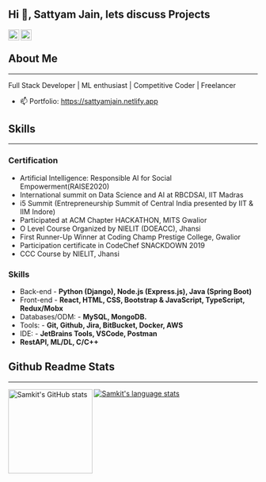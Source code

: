 ## Hi 👋, Sattyam Jain, lets discuss Projects

<a href="https://www.linkedin.com/in/sattyamjain/">
  <img align="left" alt="Samkit's Linkdein" width="22px" src="https://cdn.jsdelivr.net/npm/simple-icons@v3/icons/linkedin.svg" />
</a>
<a href="https://twitter.com/Sattyamjjain">
  <img align="left" alt="Samkit's Twitter" width="22px" src="https://cdn.jsdelivr.net/npm/simple-icons@v3/icons/twitter.svg" />
</a>
&nbsp;

## About Me ##
----------------------------------------------------------------------------------------------------------------------------
Full Stack Developer | ML enthusiast | Competitive Coder | Freelancer

- 📫 Portfolio: https://sattyamjain.netlify.app

## Skills ##
----------------------------------------------------------------------------------------------------------------------------

### Certification ###
- Artificial Intelligence: Responsible AI for Social Empowerment(RAISE2020)
- International summit on Data Science and AI at RBCDSAI, IIT Madras
- i5 Summit (Entrepreneurship Summit of Central India presented by IIT & IIM Indore)
- Participated at ACM Chapter HACKATHON, MITS Gwalior
- O Level Course Organized by NIELIT (DOEACC), Jhansi
- First Runner-Up Winner at Coding Champ Prestige College, Gwalior
- Participation certificate in CodeChef SNACKDOWN 2019
- CCC Course by NIELIT, Jhansi

### Skills ###
- Back-end  - **Python (Django), Node.js (Express.js), Java (Spring Boot)**
- Front-end - **React, HTML, CSS, Bootstrap & JavaScript, TypeScript, Redux/Mobx**
- Databases/ODM: - **MySQL, MongoDB.**
- Tools: - **Git, Github, Jira, BitBucket, Docker, AWS**
- IDE: - **JetBrains Tools, VSCode, Postman**
- **RestAPI, ML/DL, C/C++**

## Github Readme Stats ##
----------------------------------------------------------------------------------------------------------------------------
<a href="https://profile-summary-for-github.com/user/sattyamjjain">
  <img align="left" height="170px" src="https://github-readme-stats.vercel.app/api?username=samkit5495&show_icons=true&line_height=27&count_private=true&include_all_commits=true" alt="Samkit's GitHub stats"/>
  <img src="https://github-readme-stats.vercel.app/api/top-langs/?username=samkit5495&hide_langs_below=5&layout=compact" alt="Samkit's language stats"/>
</a>
